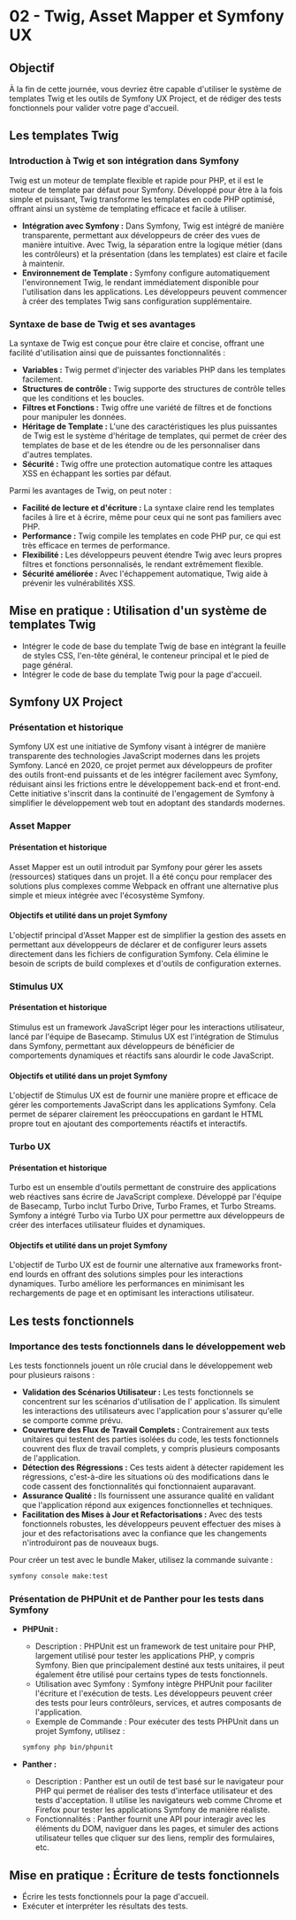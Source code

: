 # 02 - Twig, Asset Mapper et Symfony UX

## Objectif

À la fin de cette journée, vous devriez être capable d'utiliser le système de templates Twig et les outils de Symfony UX
Project, et de rédiger des tests fonctionnels pour valider votre page d'accueil.

## Les templates Twig

### Introduction à Twig et son intégration dans Symfony

Twig est un moteur de template flexible et rapide pour PHP, et il est le moteur de template par défaut pour Symfony.
Développé pour être à la fois simple et puissant, Twig transforme les templates en code PHP optimisé, offrant ainsi un
système de templating efficace et facile à utiliser.

- **Intégration avec Symfony :** Dans Symfony, Twig est intégré de manière transparente, permettant aux développeurs de
  créer des vues de manière intuitive. Avec Twig, la séparation entre la logique métier (dans les contrôleurs) et la
  présentation (dans les templates) est claire et facile à maintenir.
- **Environnement de Template :** Symfony configure automatiquement l'environnement Twig, le rendant immédiatement
  disponible pour l'utilisation dans les applications. Les développeurs peuvent commencer à créer des templates Twig
  sans configuration supplémentaire.

### Syntaxe de base de Twig et ses avantages

La syntaxe de Twig est conçue pour être claire et concise, offrant une facilité d'utilisation ainsi que de puissantes
fonctionnalités :

- **Variables :** Twig permet d'injecter des variables PHP dans les templates facilement.
- **Structures de contrôle :** Twig supporte des structures de contrôle telles que les conditions et les boucles.
- **Filtres et Fonctions :** Twig offre une variété de filtres et de fonctions pour manipuler les données.
- **Héritage de Template :** L'une des caractéristiques les plus puissantes de Twig est le système d'héritage de
  templates, qui permet de créer des templates de base et de les étendre ou de les personnaliser dans d'autres
  templates.
- **Sécurité :** Twig offre une protection automatique contre les attaques XSS en échappant les sorties par défaut.

Parmi les avantages de Twig, on peut noter :

- **Facilité de lecture et d'écriture :** La syntaxe claire rend les templates faciles à lire et à écrire, même pour
  ceux qui ne sont pas familiers avec PHP.
- **Performance :** Twig compile les templates en code PHP pur, ce qui est très efficace en termes de performance.
- **Flexibilité :** Les développeurs peuvent étendre Twig avec leurs propres filtres et fonctions personnalisés, le
  rendant extrêmement flexible.
- **Sécurité améliorée :** Avec l'échappement automatique, Twig aide à prévenir les vulnérabilités XSS.

## Mise en pratique : Utilisation d'un système de templates Twig

- Intégrer le code de base du template Twig de base en intégrant la feuille de styles CSS, l'en-tête général, le
  conteneur principal et le pied de page général.
- Intégrer le code de base du template Twig pour la page d'accueil.

## Symfony UX Project

### Présentation et historique

Symfony UX est une initiative de Symfony visant à intégrer de manière transparente des technologies JavaScript modernes
dans les projets Symfony. Lancé en 2020, ce projet permet aux développeurs de profiter des outils front-end puissants et
de les intégrer facilement avec Symfony, réduisant ainsi les frictions entre le développement back-end et front-end.
Cette initiative s'inscrit dans la continuité de l'engagement de Symfony à simplifier le développement web tout en
adoptant des standards modernes.

### Asset Mapper

#### Présentation et historique

Asset Mapper est un outil introduit par Symfony pour gérer les assets (ressources) statiques dans un projet. Il a été
conçu pour remplacer des solutions plus complexes comme Webpack en offrant une alternative plus simple et mieux intégrée
avec l'écosystème Symfony.

#### Objectifs et utilité dans un projet Symfony

L'objectif principal d'Asset Mapper est de simplifier la gestion des assets en permettant aux développeurs de déclarer
et de configurer leurs assets directement dans les fichiers de configuration Symfony. Cela élimine le besoin de scripts
de build complexes et d'outils de configuration externes.

### Stimulus UX

#### Présentation et historique

Stimulus est un framework JavaScript léger pour les interactions utilisateur, lancé par l'équipe de Basecamp. Stimulus
UX est l'intégration de Stimulus dans Symfony, permettant aux développeurs de bénéficier de comportements dynamiques et
réactifs sans alourdir le code JavaScript.

#### Objectifs et utilité dans un projet Symfony

L'objectif de Stimulus UX est de fournir une manière propre et efficace de gérer les comportements JavaScript dans les
applications Symfony. Cela permet de séparer clairement les préoccupations en gardant le HTML propre tout en ajoutant
des comportements réactifs et interactifs.

### Turbo UX

#### Présentation et historique

Turbo est un ensemble d'outils permettant de construire des applications web réactives sans écrire de JavaScript
complexe. Développé par l'équipe de Basecamp, Turbo inclut Turbo Drive, Turbo Frames, et Turbo Streams. Symfony a
intégré Turbo via Turbo UX pour permettre aux développeurs de créer des interfaces utilisateur fluides et dynamiques.

#### Objectifs et utilité dans un projet Symfony

L'objectif de Turbo UX est de fournir une alternative aux frameworks front-end lourds en offrant des solutions simples
pour les interactions dynamiques. Turbo améliore les performances en minimisant les rechargements de page et en
optimisant les interactions utilisateur.

## Les tests fonctionnels

### Importance des tests fonctionnels dans le développement web

Les tests fonctionnels jouent un rôle crucial dans le développement web pour plusieurs raisons :

- **Validation des Scénarios Utilisateur :** Les tests fonctionnels se concentrent sur les scénarios d'utilisation de l'
  application. Ils simulent les interactions des utilisateurs avec l'application pour s'assurer qu'elle se comporte
  comme prévu.
- **Couverture des Flux de Travail Complets :** Contrairement aux tests unitaires qui testent des parties isolées du
  code, les tests fonctionnels couvrent des flux de travail complets, y compris plusieurs composants de l'application.
- **Détection des Régressions :** Ces tests aident à détecter rapidement les régressions, c'est-à-dire les situations où
  des modifications dans le code cassent des fonctionnalités qui fonctionnaient auparavant.
- **Assurance Qualité :** Ils fournissent une assurance qualité en validant que l'application répond aux exigences
  fonctionnelles et techniques.
- **Facilitation des Mises à Jour et Refactorisations :** Avec des tests fonctionnels robustes, les développeurs peuvent
  effectuer des mises à jour et des refactorisations avec la confiance que les changements n'introduiront pas de
  nouveaux bugs.

Pour créer un test avec le bundle Maker, utilisez la commande suivante :

```bash
symfony console make:test
```

### Présentation de PHPUnit et de Panther pour les tests dans Symfony

- **PHPUnit :**
    - Description : PHPUnit est un framework de test unitaire pour PHP, largement utilisé pour tester les applications
      PHP, y compris Symfony. Bien que principalement destiné aux tests unitaires, il peut également être utilisé pour
      certains types de tests fonctionnels.
    - Utilisation avec Symfony : Symfony intègre PHPUnit pour faciliter l'écriture et l'exécution de tests. Les
      développeurs peuvent créer des tests pour leurs contrôleurs, services, et autres composants de l'application.
    - Exemple de Commande : Pour exécuter des tests PHPUnit dans un projet Symfony, utilisez :
  ```bash
  symfony php bin/phpunit
  ```

- **Panther :**
    - Description : Panther est un outil de test basé sur le navigateur pour PHP qui permet de réaliser des tests
      d'interface utilisateur et des tests d'acceptation. Il utilise les navigateurs web comme Chrome et Firefox pour
      tester les applications Symfony de manière réaliste.
    - Fonctionnalités : Panther fournit une API pour interagir avec les éléments du DOM, naviguer dans les pages, et
      simuler des actions utilisateur telles que cliquer sur des liens, remplir des formulaires, etc.

## Mise en pratique : Écriture de tests fonctionnels

- Écrire les tests fonctionnels pour la page d'accueil.
- Exécuter et interpréter les résultats des tests.
